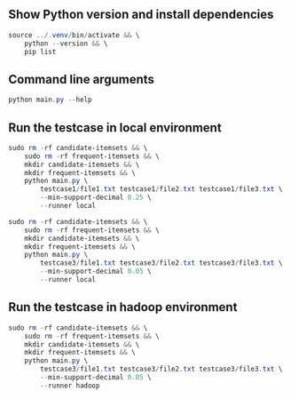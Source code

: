 
## Show Python version and install dependencies

```powershell
source ../.venv/bin/activate && \
    python --version && \
    pip list
```

## Command line arguments

```powershell
python main.py --help
```

## Run the testcase in local environment

```powershell
sudo rm -rf candidate-itemsets && \
    sudo rm -rf frequent-itemsets && \
    mkdir candidate-itemsets && \
    mkdir frequent-itemsets && \
    python main.py \
        testcase1/file1.txt testcase1/file2.txt testcase1/file3.txt \
        --min-support-decimal 0.25 \
        --runner local
```

```powershell
sudo rm -rf candidate-itemsets && \
    sudo rm -rf frequent-itemsets && \
    mkdir candidate-itemsets && \
    mkdir frequent-itemsets && \
    python main.py \
        testcase3/file1.txt testcase3/file2.txt testcase3/file3.txt \
        --min-support-decimal 0.05 \
        --runner local
```

## Run the testcase in hadoop environment

```powershell
sudo rm -rf candidate-itemsets && \
    sudo rm -rf frequent-itemsets && \
    mkdir candidate-itemsets && \
    mkdir frequent-itemsets && \
    python main.py \
        testcase3/file1.txt testcase3/file2.txt testcase3/file3.txt \
        --min-support-decimal 0.05 \
        --runner hadoop
```